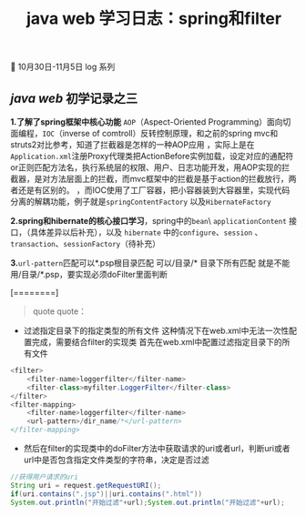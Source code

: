 ﻿---
title: 'java web 学习日志：spring和filter'
layout: post
tags:
  - 'java web'
  - 'spring MVC'
  - filter
category: 
---
:shower: 10月30日-11月5日 log 系列

*java web* 初学记录之三
-----------------------

**1.了解了spring框架中核心功能**
`AOP`（Aspect-Oriented Programming）面向切面编程，`IOC`（inverse of comtroll）反转控制原理，和之前的spring mvc和struts2对比参考，知道了拦截器是怎样的一种AOP应用
，实际上是在`Application.xml`注册Proxy代理类把ActionBefore实例加载，设定对应的通配符or正则匹配方法名，执行系统层的权限、用户、日志功能开发，用AOP实现的拦截器，是对方法层面上的拦截，而mvc框架中的拦截是基于action的拦截放行，两者还是有区别的。
，而IOC使用了工厂容器，把小容器装到大容器里，实现代码分离的解耦功能，例子就是`springContentFactory` 以及`HibernateFactory`

**2.spring和hibernate的核心接口学习**，spring中的`bean`\ `applicationContent` 接口，（具体差异以后补充），以及 `hibernate` 中的`configure`、`session` 、 `transaction`、`sessionFactory`（待补充）

**3.**`url-pattern`匹配可以*.psp根目录匹配	可以/目录/* 目录下所有匹配
就是不能用/目录/*.psp，要实现必须doFilter里面判断

[========]

> quote quote：

-  过滤指定目录下的指定类型的所有文件
这种情况下在web.xml中无法一次性配置完成，需要结合filter的实现类
首先在web.xml中配置过滤指定目录下的所有文件

```java
<filter>
    <filter-name>loggerfilter</filter-name>
    <filter-class>myfilter.LoggerFilter</filter-class>
</filter>
<filter-mapping>
    <filter-name>loggerfilter</filter-name>
    <url-pattern>/dir_name/*</url-pattern>
</filter-mapping>
```
- 然后在filter的实现类中的doFilter方法中获取请求的uri或者url，判断uri或者url中是否包含指定文件类型的字符串，决定是否过滤
```java
//获得用户请求的uri
String uri = request.getRequestURI();
if(uri.contains(".jsp")||uri.contains(".html"))
System.out.println("开始过滤"+url);System.out.println("开始过滤"+url);
```

